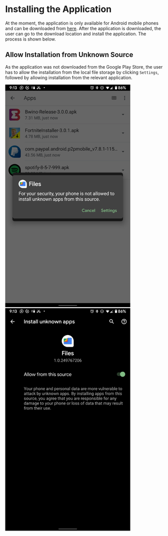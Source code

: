 # Installing the Application

At the moment, the application is only available for Android mobile phones and can be downloaded from [here](https://mage.365.ke/Bwino-Release-3.0.0.apk). After the application is downloaded, the user can go to the download location and install the application. The process is shown below.

## Allow Installation from Unknown Source

As the application was not downloaded from the Google Play Store, the user has to allow the installation from the local file storage by clicking `Settings`, followed by allowing installation from the relevant application.

<img src="./screenshots/01_install_permission.png" alt="Allow application installation" width="400">

<img src="./screenshots/02_allow_source.png" alt="Allow source" width="400">


